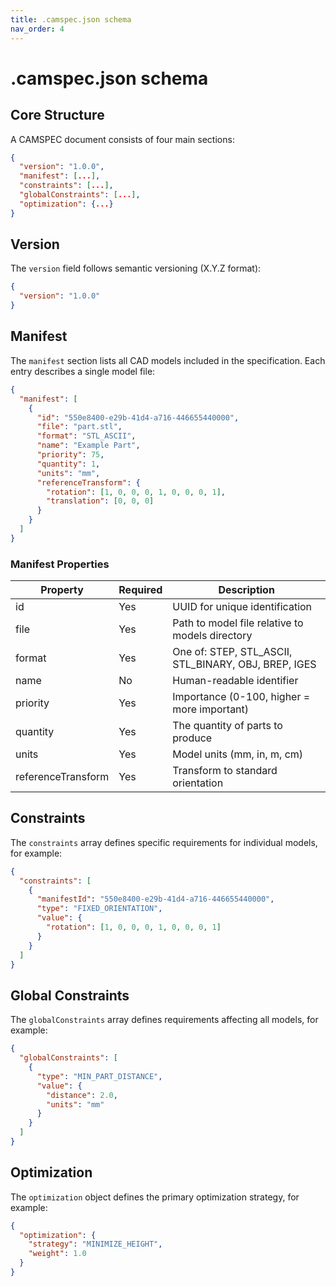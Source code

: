 ```yaml
---
title: .camspec.json schema
nav_order: 4
---
```


# .camspec.json schema

## Core Structure

A CAMSPEC document consists of four main sections:

```json
{
  "version": "1.0.0",
  "manifest": [...],
  "constraints": [...],
  "globalConstraints": [...],
  "optimization": {...}
}
```

## Version

The `version` field follows semantic versioning (X.Y.Z format):
```json
{
  "version": "1.0.0"
}
```

## Manifest

The `manifest` section lists all CAD models included in the specification. Each entry describes a single model file:

```json
{
  "manifest": [
    {
      "id": "550e8400-e29b-41d4-a716-446655440000",
      "file": "part.stl",
      "format": "STL_ASCII",
      "name": "Example Part",
      "priority": 75,
      "quantity": 1,
      "units": "mm",
      "referenceTransform": {
        "rotation": [1, 0, 0, 0, 1, 0, 0, 0, 1],
        "translation": [0, 0, 0]
      }
    }
  ]
}
```

### Manifest Properties

| Property | Required | Description |
|----------|----------|-------------|
| id | Yes | UUID for unique identification |
| file | Yes | Path to model file relative to models directory |
| format | Yes | One of: STEP, STL_ASCII, STL_BINARY, OBJ, BREP, IGES |
| name | No | Human-readable identifier |
| priority | Yes | Importance (0-100, higher = more important) |
| quantity | Yes | The quantity of parts to produce |
| units | Yes | Model units (mm, in, m, cm) |
| referenceTransform | Yes | Transform to standard orientation |

## Constraints

The `constraints` array defines specific requirements for individual models, for example:

```json
{
  "constraints": [
    {
      "manifestId": "550e8400-e29b-41d4-a716-446655440000",
      "type": "FIXED_ORIENTATION",
      "value": {
        "rotation": [1, 0, 0, 0, 1, 0, 0, 0, 1]
      }
    }
  ]
}
```

## Global Constraints

The `globalConstraints` array defines requirements affecting all models, for example:

```json
{
  "globalConstraints": [
    {
      "type": "MIN_PART_DISTANCE",
      "value": {
        "distance": 2.0,
        "units": "mm"
      }
    }
  ]
}
```

## Optimization

The `optimization` object defines the primary optimization strategy, for example:

```json
{
  "optimization": {
    "strategy": "MINIMIZE_HEIGHT",
    "weight": 1.0
  }
}
```